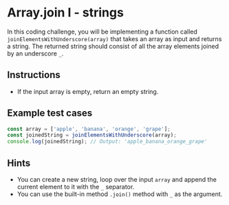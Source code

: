 # Array.join I - strings

In this coding challenge, you will be implementing a function called `joinElementsWithUnderscore(array)` that takes an array as input and returns a string. The returned string should consist of all the array elements joined by an underscore `_`.

## Instructions

*   If the input array is empty, return an empty string.

## Example test cases

```javascript
const array = ['apple', 'banana', 'orange', 'grape'];
const joinedString = joinElementsWithUnderscore(array);
console.log(joinedString); // Output: 'apple_banana_orange_grape'
```

## Hints

*   You can create a new string, loop over the input `array` and append the current element to it with the `_` separator.
*   You can use the built-in method `.join()` method with `_` as the argument.
